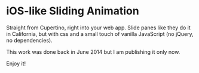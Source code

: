 # iOS-like Sliding Animation

Straight from Cupertino, right into your web app. Slide panes like they do it in California, but with css and a small touch of vanilla JavaScript (no jQuery, no dependencies).

This work was done back in June 2014 but I am publishing it only now.

Enjoy it!